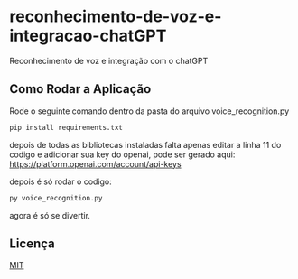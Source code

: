 # reconhecimento-de-voz-e-integracao-chatGPT
Reconhecimento de voz e integração com o chatGPT


## Como Rodar a Aplicação

Rode o seguinte comando dentro da pasta do arquivo voice_recognition.py

```bash
pip install requirements.txt
```
depois de todas as bibliotecas instaladas falta apenas editar a linha 11 do codigo e adicionar sua key do openai, pode ser gerado aqui:
https://platform.openai.com/account/api-keys

depois é só rodar o codigo:

```bash
py voice_recognition.py
```

agora é só se divertir.

## Licença

[MIT](https://choosealicense.com/licenses/mit/)
